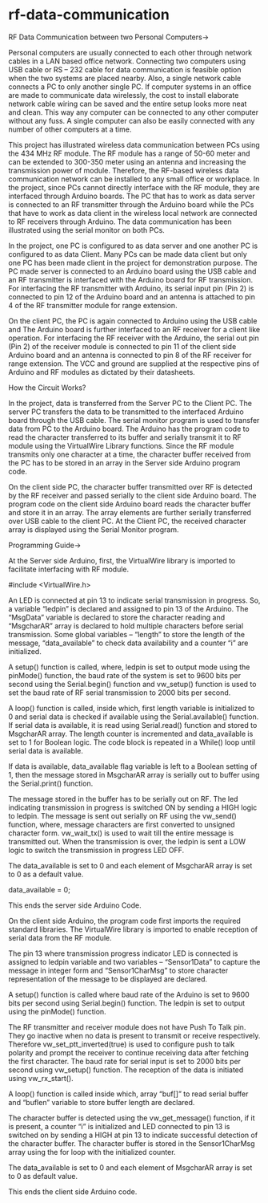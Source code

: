 # rf-data-communication

RF Data Communication between two Personal Computers->

Personal computers are usually connected to each other through network cables in a LAN based office network. Connecting two computers using USB cable or RS – 232 cable for data communication is feasible option when the two systems are placed nearby. Also, a single network cable connects a PC to only another single PC. If computer systems in an office are made to communicate data wirelessly, the cost to install elaborate network cable wiring can be saved and the entire setup looks more neat and clean. This way any computer can be connected to any other computer without any fuss. A single computer can also be easily connected with any number of other computers at a time.

This project has illustrated wireless data communication between PCs using the 434 MHz RF module. The RF module has a range of 50-60 meter and can be extended to 300-350 meter using an antenna and increasing the transmission power of module. Therefore, the RF-based wireless data communication network can be installed to any small office or workplace. In the project, since PCs cannot directly interface with the RF module, they are interfaced through Arduino boards. The PC that has to work as data server is connected to an RF transmitter through the Arduino board while the PCs that have to work as data client in the wireless local network are connected to RF receivers through Arduino. The data communication has been illustrated using the serial monitor on both PCs.

In the project, one PC is configured to as data server and one another PC is configured to as data Client. Many PCs can be made data client but only one PC has been made client in the project for demonstration purpose. The PC made server is connected to an Arduino board using the USB cable and an RF transmitter is interfaced with the Arduino board for RF transmission. For interfacing the RF transmitter with Arduino, its serial input pin (Pin 2) is connected to pin 12 of the Arduino board and an antenna is attached to pin 4 of the RF transmitter module for range extension.

On the client PC, the PC is again connected to Arduino using the USB cable and The Arduino board is further interfaced to an RF receiver for a client like operation. For interfacing the RF receiver with the Arduino, the serial out pin (Pin 2) of the receiver module is connected to pin 11 of the client side Arduino board and an antenna is connected to pin 8 of the RF receiver for range extension. The VCC and ground are supplied at the respective pins of Arduino and RF modules as dictated by their datasheets.


How the Circuit Works?

In the project, data is transferred from the Server PC to the Client PC. The server PC transfers the data to be transmitted to the interfaced Arduino board through the USB cable. The serial monitor program is used to transfer data from PC to the Arduino board. The Arduino has the program code to read the character transferred to its buffer and serially transmit it to RF module using the VirtualWire Library functions. Since the RF module transmits only one character at a time, the character buffer received from the PC has to be stored in an array in the Server side Arduino program code.

On the client side PC, the character buffer transmitted over RF is detected by the RF receiver and passed serially to the client side Arduino board. The program code on the client side Arduino board reads the character buffer and store it in an array. The array elements are further serially transferred over USB cable to the client PC. At the Client PC, the received character array is displayed using the Serial Monitor program.


Programming Guide->


At the Server side Arduino, first, the VirtualWire library is imported to facilitate interfacing with RF module.

#include <VirtualWire.h>

An LED is connected at pin 13 to indicate serial transmission in progress. So, a variable “ledpin” is declared and assigned to pin 13 of the Arduino. The “MsgData” variable is declared to store the character reading and “MsgcharAR” array is declared to hold multiple characters before serial transmission. Some global variables – “length” to store the length of the message, “data_available” to check data availability and a counter “i” are initialized.

A setup() function is called, where, ledpin is set to output mode using the pinMode() function, the baud rate of the system is set to 9600 bits per second using the Serial.begin() function and vw_setup() function is used to set the baud rate of RF serial transmission to 2000 bits per second.

A loop() function is called, inside which, first length variable is initialized to 0 and serial data is checked if available using the Serial.available() function. If serial data is available, it is read using Serial.read() function and stored to MsgcharAR array. The length counter is incremented and data_available is set to 1  for Boolean logic. The code block is repeated in a While() loop until serial data is available.

If data is available, data_available flag variable is left to a Boolean setting of 1, then the message stored in MsgcharAR array is serially out to buffer using the Serial.print() function.

The message stored in the buffer has to be serially out on RF. The led indicating transmission in progress is switched ON by sending a HIGH logic to ledpin. The message is sent out serially on RF using the vw_send() function, where, message characters are first converted to unsigned character form. vw_wait_tx() is used to wait till the entire message is transmitted out. When the transmission is over, the ledpin is sent a LOW logic to switch the transmission in progress LED OFF.

The data_available is set to 0 and each element of MsgcharAR array is set to 0 as a default value.

data_available = 0;

This ends the server side Arduino Code.

On the client side Arduino, the program code first imports the required standard libraries. The VirtualWire library is imported to enable reception of serial data from the RF module.

The pin 13 where transmission progress indicator LED is connected is assigned to ledpin variable and two variables – “Sensor1Data” to capture the message in integer form and “Sensor1CharMsg” to store character representation of the message to be displayed are declared.

A setup() function is called where baud rate of the Arduino is set to 9600 bits per second using Serial.begin() function. The ledpin is set to output using the pinMode() function.

The RF transmitter and receiver module does not have Push To Talk pin. They go inactive when no data is present to transmit or receive respectively. Therefore  vw_set_ptt_inverted(true) is used to configure push to talk polarity and prompt the receiver to continue receiving data after fetching the first character. The baud rate for serial input is set to 2000 bits per second using vw_setup() function. The reception of the data is initiated using vw_rx_start().

A loop() function is called inside which, array “buf[]” to read serial buffer and “buflen” variable to store buffer length are declared.

The character buffer is detected using the vw_get_message() function, if it is present, a counter “i” is initialized and LED connected to pin 13 is switched on by sending a HIGH at pin 13 to indicate successful detection of the character  buffer.
The character buffer is stored in the Sensor1CharMsg array using the for loop with the initialized counter.

The data_available is set to 0 and each element of MsgcharAR array is set to 0 as default value.

This ends the client side Arduino code.

